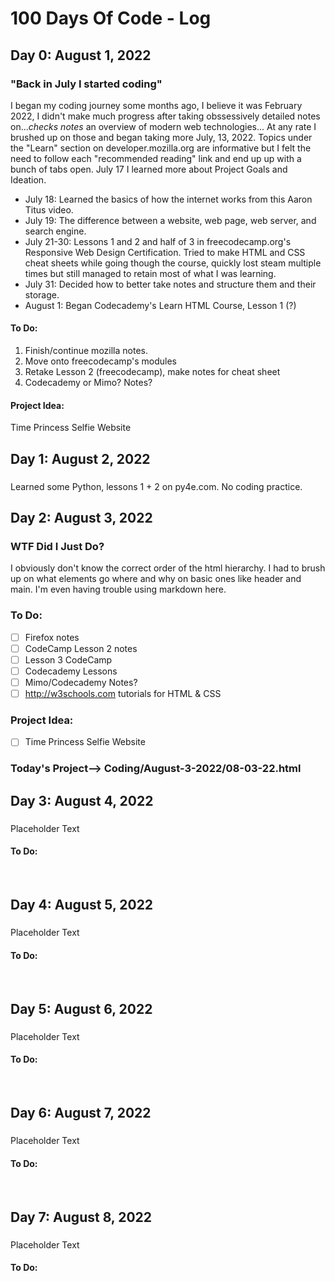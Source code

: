 # 100 Days Of Code - Log


## Day 0: August 1, 2022
### "Back in July I started coding"

I began my coding journey some months ago, I believe it was February 2022, I didn't make much progress after taking obssessively detailed notes on...*checks notes* an overview of modern web technologies... At any rate I brushed up on those and began taking more July, 13, 2022. Topics under the "Learn" section on developer.mozilla.org are informative but I felt the need to follow each "recommended reading" link and end up up with a bunch of tabs open. July 17 I learned more about Project Goals and Ideation.
- July 18: Learned the basics of how the internet works from this Aaron Titus video.
- July 19: The difference between a website, web page, web server, and search engine. 
- July 21-30: Lessons 1 and 2 and half of 3 in freecodecamp.org's Responsive Web Design Certification. Tried to make HTML and CSS cheat sheets while going though the course, quickly lost steam multiple times but still managed to retain most of what I was learning.
- July 31: Decided how to better take notes and structure them and their storage.
- August 1: Began Codecademy's Learn HTML Course, Lesson 1 (?)<br>
#### **To Do:**<br>
1. Finish/continue mozilla notes.
2. Move onto freecodecamp's modules
3. Retake Lesson 2 (freecodecamp), make notes for cheat sheet
4. Codecademy or Mimo? Notes?<br>
#### **Project Idea:**<br>
Time Princess Selfie Website




## Day 1: August 2, 2022
### 

Learned some Python, lessons 1 + 2 on py4e.com. No coding practice.




## Day 2: August 3, 2022
### WTF Did I Just Do?

I obviously don't know the correct order of the html hierarchy. I had to brush up on what elements go where and why on basic ones like header and main. I'm even having trouble using markdown here.<br>
### **To Do:**<br>
- [ ] Firefox notes
- [ ] CodeCamp Lesson 2 notes
- [ ] Lesson 3 CodeCamp
- [ ] Codecademy Lessons
- [ ] Mimo/Codecademy Notes?
- [ ] http://w3schools.com tutorials for HTML & CSS<br>
### **Project Idea:**<br>
- [ ] Time Princess Selfie Website<br>
### **Today's Project-->** Coding/August-3-2022/08-03-22.html




## Day 3: August 4, 2022
###

Placeholder Text
<br>  
#### **To Do:**
<br>




## Day 4: August 5, 2022
###

Placeholder Text
<br>  
#### **To Do:**
<br>




## Day 5: August 6, 2022
###

Placeholder Text
<br>  
#### **To Do:**
<br>




## Day 6: August 7, 2022
###

Placeholder Text
<br>  
#### **To Do:**
<br>




## Day 7: August 8, 2022
###

Placeholder Text
<br>  
#### **To Do:**
<br>




<!--##### (delete me or comment me out)

**Today's Progress**: Fixed CSS, worked on canvas functionality for the app.

**Thoughts:** I really struggled with CSS, but, overall, I feel like I am slowly getting better at it. Canvas is still new for me, but I managed to figure out some basic functionality.

**Link to work:** [Calculator App](http://www.example.com)-->

